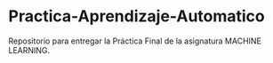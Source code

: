 # Practica-Aprendizaje-Automatico
Repositorio para entregar la Práctica Final de la asignatura MACHINE LEARNING.
